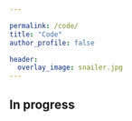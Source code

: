 ```yaml
---

permalink: /code/
title: "Code"
author_profile: false

header:
  overlay_image: snailer.jpg
---
```




## In progress 







